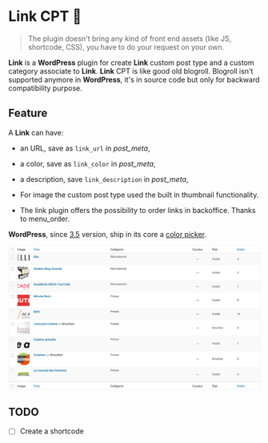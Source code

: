 # Link CPT 🔗

> The plugin doesn't bring any kind of front end assets (like JS, shortcode, CSS), you have to do your request on your own.

__Link__ is a __WordPress__ plugin for create __Link__ custom post type and a custom category associate to __Link__. __Link__ CPT is like good old blogroll. Blogroll isn't supported anymore in __WordPress__, it's in source code but only for backward compatibility purpose.

## Feature

A __Link__ can have: 

- an URL, save as `link_url` in _post_meta_,

- a color, save as `link_color` in _post_meta_,

- a description, save `link_description` in _post_meta_,

- For image the custom post type used the built in thumbnail functionality.

- The link plugin offers the possibility to order links in backoffice. Thanks to menu_order.

__WordPress__, since [3.5](https://make.wordpress.org/core/2012/11/30/new-color-picker-in-wp-3-5/) version, ship in its core a [color picker](https://github.com/automattic/Iris).

![Columns](img/link-columns.png "Columns")

## TODO

- [ ] Create a shortcode